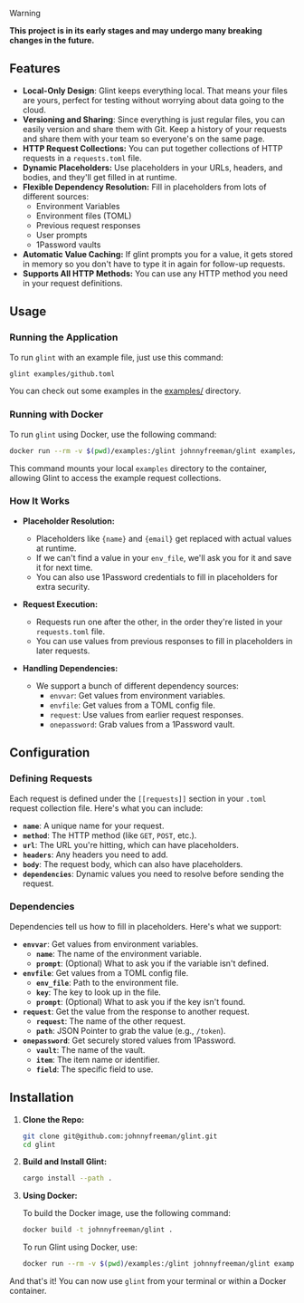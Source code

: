 > [!WARNING]
> **This project is in its early stages and may undergo many breaking changes in the future.**



## Features

- **Local-Only Design**: Glint keeps everything local. That means your files are yours, perfect for testing without worrying about data going to the cloud.
- **Versioning and Sharing**: Since everything is just regular files, you can easily version and share them with Git. Keep a history of your requests and share them with your team so everyone's on the same page.
- **HTTP Request Collections:** You can put together collections of HTTP requests in a `requests.toml` file.
- **Dynamic Placeholders:** Use placeholders in your URLs, headers, and bodies, and they'll get filled in at runtime.
- **Flexible Dependency Resolution:** Fill in placeholders from lots of different sources:
  - Environment Variables
  - Environment files (TOML)
  - Previous request responses
  - User prompts
  - 1Password vaults
- **Automatic Value Caching:** If glint prompts you for a value, it gets stored in memory so you don't have to type it in again for follow-up requests.
- **Supports All HTTP Methods:** You can use any HTTP method you need in your request definitions.

## Usage

### Running the Application

To run `glint` with an example file, just use this command:

```bash
glint examples/github.toml
```

You can check out some examples in the [examples/](examples/) directory.

### Running with Docker

To run `glint` using Docker, use the following command:

```bash
docker run --rm -v $(pwd)/examples:/glint johnnyfreeman/glint examples/github.toml
```

This command mounts your local `examples` directory to the container, allowing Glint to access the example request collections.

### How It Works

- **Placeholder Resolution:**

  - Placeholders like `{name}` and `{email}` get replaced with actual values at runtime.
  - If we can't find a value in your `env_file`, we'll ask you for it and save it for next time.
  - You can also use 1Password credentials to fill in placeholders for extra security.

- **Request Execution:**

  - Requests run one after the other, in the order they're listed in your `requests.toml` file.
  - You can use values from previous responses to fill in placeholders in later requests.

- **Handling Dependencies:**

  - We support a bunch of different dependency sources:
    - `envvar`: Get values from environment variables.
    - `envfile`: Get values from a TOML config file.
    - `request`: Use values from earlier request responses.
    - `onepassword`: Grab values from a 1Password vault.

## Configuration

### Defining Requests

Each request is defined under the `[[requests]]` section in your `.toml` request collection file. Here's what you can include:

- **`name`**: A unique name for your request.
- **`method`**: The HTTP method (like `GET`, `POST`, etc.).
- **`url`**: The URL you're hitting, which can have placeholders.
- **`headers`**: Any headers you need to add.
- **`body`**: The request body, which can also have placeholders.
- **`dependencies`**: Dynamic values you need to resolve before sending the request.

### Dependencies

Dependencies tell us how to fill in placeholders. Here's what we support:

- **`envvar`**: Get values from environment variables.
  - **`name`**: The name of the environment variable.
  - **`prompt`**: (Optional) What to ask you if the variable isn't defined.
- **`envfile`**: Get values from a TOML config file.
  - **`env_file`**: Path to the environment file.
  - **`key`**: The key to look up in the file.
  - **`prompt`**: (Optional) What to ask you if the key isn't found.
- **`request`**: Get the value from the response to another request.
  - **`request`**: The name of the other request.
  - **`path`**: JSON Pointer to grab the value (e.g., `/token`).
- **`onepassword`**: Get securely stored values from 1Password.
  - **`vault`**: The name of the vault.
  - **`item`**: The item name or identifier.
  - **`field`**: The specific field to use.

## Installation

1. **Clone the Repo:**

   ```bash
   git clone git@github.com:johnnyfreeman/glint.git
   cd glint
   ```

2. **Build and Install Glint:**

   ```bash
   cargo install --path .
   ```

3. **Using Docker:**

   To build the Docker image, use the following command:

   ```bash
   docker build -t johnnyfreeman/glint .
   ```

   To run Glint using Docker, use:

   ```bash
   docker run --rm -v $(pwd)/examples:/glint johnnyfreeman/glint examples/weather.toml
   ```

And that's it! You can now use `glint` from your terminal or within a Docker container.
